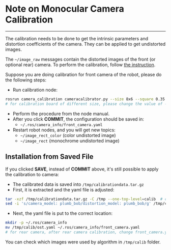 # Note on Monocular Camera Calibration #
***

The calibration needs to be done to get the intrinsic parameters and distortion coefficients of the camera. They can be applied to get undistorted images.

The `~/image_raw` messages contain the distorted images of the front (or optional rear) camera. To perform the calibration, follow [the instruction](http://wiki.ros.org/camera_calibration/Tutorials/MonocularCalibration).

Suppose you are doing calibration for front camera of the robot, please do the following steps:

- Run calibration node:
```bash
rosrun camera_calibration cameracalibrator.py --size 8x6 --square 0.35 --camera_name front_camera image:=/front_camera/image_raw camera:=/front_camera
# for calibration board of different size, please change the value of --size and --square
```
- Perform the procedure from the node manual.
- After you click **COMMIT**, the configuration should be saved in:
    - `~/.ros/camera_info/front_camera.yaml`
- Restart robot nodes, and you will get new topics:
    * `~/image_rect_color` (color undistorted image)
    * `~/image_rect` (monochrome undistorted image)


## Installation from Saved File ##

If you clicked **SAVE**, instead of **COMMIT** above, it's still possible to apply the calibration to camera:

- The calibrated data is saved into `/tmp/calibrationdata.tar.gz`
- First, it is extracted and the yaml file is adjusted:
```bash
tar -xzf /tmp/calibrationdata.tar.gz -C /tmp --one-top-level=calib  # creates ost.yaml file
sed -i 's/camera_model: plumb_bob/distortion_model: plumb_bob/g' /tmp/calib/ost.yaml  # replaces camera_model with distortion_model
```

- Next, the yaml file is put to the correct location:
```bash
mkdir -p ~/.ros/camera_info
mv /tmp/calib/ost.yaml ~/.ros/camera_info/front_camera.yaml
# for rear camera, after rear camera calibration, change front_camera.yaml to rear_camera.yaml in the above command line.
```

You can check which images were used by algorithm in `/tmp/calib` folder.
